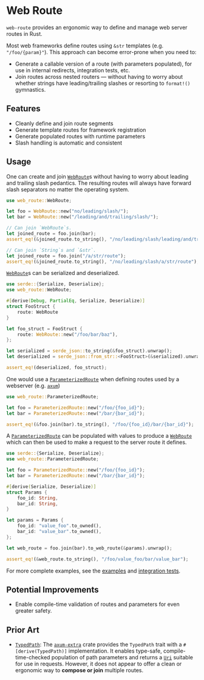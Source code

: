 # Web Route

`web-route` provides an ergonomic way to define and manage web server routes in Rust.

Most web frameworks define routes using `&str` templates (e.g. `"/foo/{param}"`). This approach can become error-prone when you need to:

- Generate a callable version of a route (with parameters populated), for use in internal redirects, integration tests, etc.
- Join routes across nested routers — without having to worry about whether strings have leading/trailing slashes or resorting to `format!()` gymnastics.

## Features

- Cleanly define and join route segments
- Generate template routes for framework registration
- Generate populated routes with runtime parameters
- Slash handling is automatic and consistent

## Usage

One can create and join [`WebRoute`]s without having to worry about leading and trailing slash pedantics. The resulting routes will always have forward slash separators no matter the operating system.

```rust
use web_route::WebRoute;

let foo = WebRoute::new("no/leading/slash/");
let bar = WebRoute::new("/leading/and/trailing/slash/");

// Can join `WebRoute`s.
let joined_route = foo.join(bar);
assert_eq!(&joined_route.to_string(), "/no/leading/slash/leading/and/trailing/slash");

// Can join `String`s and `&str`.
let joined_route = foo.join("/a/str/route");
assert_eq!(&joined_route.to_string(), "/no/leading/slash/a/str/route");
```

[`WebRoute`]s can be serialized and deserialized.

```rust
use serde::{Serialize, Deserialize};
use web_route::WebRoute;

#[derive(Debug, PartialEq, Serialize, Deserialize)]
struct FooStruct {
    route: WebRoute
}

let foo_struct = FooStruct {
    route: WebRoute::new("/foo/bar/baz"),
};

let serialized = serde_json::to_string(&foo_struct).unwrap();
let deserialized = serde_json::from_str::<FooStruct>(&serialized).unwrap();

assert_eq!(deserialized, foo_struct);
```

One would use a [`ParameterizedRoute`][] when defining routes used by a webserver (e.g. [`axum`](https://github.com/tokio-rs/axum))

```rust
use web_route::ParameterizedRoute;

let foo = ParameterizedRoute::new("/foo/{foo_id}");
let bar = ParameterizedRoute::new("/bar/{bar_id}");

assert_eq!(&foo.join(bar).to_string(), "/foo/{foo_id}/bar/{bar_id}");
```

A [`ParameterizedRoute`][] can be populated with values to produce a [`WebRoute`] which can then be used to make a request to the server route it defines.

```rust
use serde::{Serialize, Deserialize};
use web_route::ParameterizedRoute;

let foo = ParameterizedRoute::new("/foo/{foo_id}");
let bar = ParameterizedRoute::new("/bar/{bar_id}");

#[derive(Serialize, Deserialize)]
struct Params {
    foo_id: String,
    bar_id: String,
}

let params = Params {
    foo_id: "value_foo".to_owned(),
    bar_id: "value_bar".to_owned(),
};

let web_route = foo.join(bar).to_web_route(&params).unwrap();

assert_eq!(&web_route.to_string(), "/foo/value_foo/bar/value_bar");
```

For more complete examples, see the [examples](https://github.com/sidrubs/web-route/tree/main/examples) and [integration tests](https://github.com/sidrubs/web-route/tree/main/tests).


## Potential Improvements

- Enable compile-time validation of routes and parameters for even greater safety.

## Prior Art

- [`TypedPath`](https://docs.rs/axum-extra/latest/axum_extra/routing/trait.TypedPath.html): The [`axum-extra`](https://docs.rs/axum-extra/latest/axum_extra) crate provides the `TypedPath` trait with a `#[derive(TypedPath)]` implementation. It enables type-safe, compile-time-checked population of path parameters and returns a [`Uri`](https://docs.rs/http/latest/http/uri/struct.Uri.html) suitable for use in requests. However, it does not appear to offer a clean or ergonomic way to **compose or join** multiple routes.

[`WebRoute`]: ./src/web_route/route.rs
[`ParameterizedRoute`]: ./src/parameterized_route/route.rs
